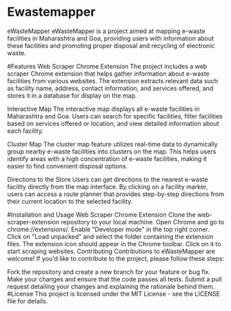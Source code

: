 # Ewastemapper
eWasteMapper
eWasteMapper is a project aimed at mapping e-waste facilities in Maharashtra and Goa, providing users with information about these facilities and promoting proper disposal and recycling of electronic waste.

#Features
Web Scraper Chrome Extension
The project includes a web scraper Chrome extension that helps gather information about e-waste facilities from various websites. The extension extracts relevant data such as facility name, address, contact information, and services offered, and stores it in a database for display on the map.

Interactive Map
The interactive map displays all e-waste facilities in Maharashtra and Goa. Users can search for specific facilities, filter facilities based on services offered or location, and view detailed information about each facility.

Cluster Map
The cluster map feature utilizes real-time data to dynamically group nearby e-waste facilities into clusters on the map. This helps users identify areas with a high concentration of e-waste facilities, making it easier to find convenient disposal options.

Directions to the Store
Users can get directions to the nearest e-waste facility directly from the map interface. By clicking on a facility marker, users can access a route planner that provides step-by-step directions from their current location to the selected facility.

#Installation and Usage
Web Scraper Chrome Extension
Clone the web-scraper-extension repository to your local machine.
Open Chrome and go to chrome://extensions/.
Enable "Developer mode" in the top right corner.
Click on "Load unpacked" and select the folder containing the extension files.
The extension icon should appear in the Chrome toolbar. Click on it to start scraping websites.
Contributing
Contributions to eWasteMapper are welcome! If you'd like to contribute to the project, please follow these steps:

Fork the repository and create a new branch for your feature or bug fix.
Make your changes and ensure that the code passes all tests.
Submit a pull request detailing your changes and explaining the rationale behind them.
#License
This project is licensed under the MIT License - see the LICENSE file for details.

